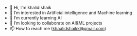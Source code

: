 - 👋 Hi, I’m khalid shaik
- 👀 I’m interested in Artificial intelligence and Machine learning
- 🌱 I’m currently learning AI
- 💞️ I’m looking to collaborate on AI&ML projects
- 📫 How to reach me (khaalidshaikk@gmail.com)

<!---
khalid-shaik/khalid-shaik is a ✨ special ✨ repository because its `README.md` (this file) appears on your GitHub profile.
You can click the Preview link to take a look at your changes.
--->
